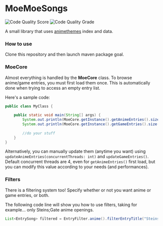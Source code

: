 # MoeMoeSongs
![Code Quality Score](https://www.code-inspector.com/project/12332/score/svg)
![Code Quality Grade](https://www.code-inspector.com/project/12332/status/svg)
 
A small library that uses [animethemes](https://animethemes.moe) index and data.
 
### How to use
Clone this repository and then launch maven package goal.
 
### MoeCore
Almost everything is handled by the **MoeCore** class. To browse anime/game entries, you must first load them once. This is automatically done when trying to access an empty entry list.
 
Here's a sample code:
```java
public class MyClass {
    
    public static void main(String[] args) {
        System.out.println(MoeCore.getInstance().getAnimeEntries().size() + " anime loaded");
        System.out.println(MoeCore.getInstance().getGameEntries().size() + " games loaded"); //if you want game entries too
        
        //do your stuff
    }
}
```
Alternatively, you can manually update them (anytime you want) using `updateAnimeEntries(concurrentThreads: int)` and `updateGameEntries()`.
Default concurrent threads are 4, even for `getAnimeEntries()` first load, but you can modify this value according to your needs (and performances).
 
### Filters
There is a filtering system too! Specify whether or not you want anime or game entries, or both.
 
The following code line will show you how to use filters, taking for example... only Steins;Gate anime openings.
```java
List<EntrySong> filtered = EntryFilter.anime().filterEntryTitle("Steins;Gate").filterSongVersion("OP").result();
```